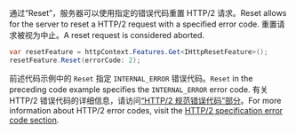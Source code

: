 <span data-ttu-id="14bb2-101">通过“Reset”，服务器可以使用指定的错误代码重置 HTTP/2 请求。</span><span class="sxs-lookup"><span data-stu-id="14bb2-101">Reset allows for the server to reset a HTTP/2 request with a specified error code.</span></span> <span data-ttu-id="14bb2-102">重置请求被视为中止。</span><span class="sxs-lookup"><span data-stu-id="14bb2-102">A reset request is considered aborted.</span></span>

```csharp
var resetFeature = httpContext.Features.Get<IHttpResetFeature>();
resetFeature.Reset(errorCode: 2);
```

<span data-ttu-id="14bb2-103">前述代码示例中的 `Reset` 指定 `INTERNAL_ERROR` 错误代码。</span><span class="sxs-lookup"><span data-stu-id="14bb2-103">`Reset` in the preceding code example specifies the `INTERNAL_ERROR` error code.</span></span> <span data-ttu-id="14bb2-104">有关 HTTP/2 错误代码的详细信息，请访问[“HTTP/2 规范错误代码”部分](https://tools.ietf.org/html/rfc7540#page-50)。</span><span class="sxs-lookup"><span data-stu-id="14bb2-104">For more information about HTTP/2 error codes, visit the [HTTP/2 specification error code section](https://tools.ietf.org/html/rfc7540#page-50).</span></span>